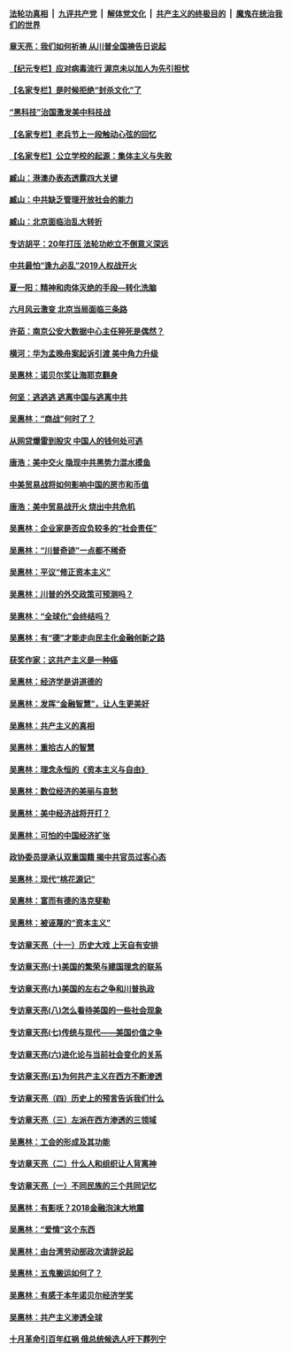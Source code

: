 

####  [法轮功真相](../../../../basic/blob/master/README.md?t=06241902) &nbsp;|&nbsp; [九评共产党](../../../../9ping.md/blob/master/README.md?t=06241902) &nbsp;|&nbsp; [解体党文化](../../../../jtdwh.md/blob/master/README.md?t=06241902)  &nbsp;|&nbsp; [共产主义的终极目的](../../../../gczydzjmd.md/blob/master/README.md?t=06241902) &nbsp;|&nbsp; [魔鬼在统治我们的世界](../../../../mgztzwmdsj.md/blob/master/README.md?t=06241902) 

#### [章天亮：我们如何祈祷 从川普全国祷告日说起](../pages/nsc423/n11944627.md?t=06241902) 

#### [【纪元专栏】应对病毒流行 渥京未以加人为先引担忧](../pages/nsc423/n11875714.md?t=06241902) 

#### [【名家专栏】是时候拒绝“封杀文化”了](../pages/nsc423/n11814093.md?t=06241902) 

#### [“黑科技”治国激发美中科技战](../pages/nsc423/n11638056.md?t=06241902) 

#### [【名家专栏】老兵节上一段触动心弦的回忆](../pages/nsc423/n11646016.md?t=06241902) 

#### [【名家专栏】公立学校的起源：集体主义与失败](../pages/nsc423/n11601833.md?t=06241902) 

#### [臧山：港澳办表态透露四大关键](../pages/nsc423/n11421628.md?t=06241902) 

#### [臧山：中共缺乏管理开放社会的能力](../pages/nsc423/n11407457.md?t=06241902) 

#### [臧山：北京面临治乱大转折](../pages/nsc423/n11406895.md?t=06241902) 

#### [专访胡平：20年打压 法轮功屹立不倒意义深远](../pages/nsc423/n11398800.md?t=06241902) 

#### [中共最怕“逢九必乱”2019人权战开火](../pages/nsc423/n11385248.md?t=06241902) 

#### [夏一阳：精神和肉体灭绝的手段—转化洗脑](../pages/nsc423/n11368250.md?t=06241902) 

#### [六月风云激变 北京当局面临三条路](../pages/nsc423/n11313668.md?t=06241902) 

#### [许茹：南京公安大数据中心主任猝死是偶然？](../pages/nsc423/n11064744.md?t=06241902) 

#### [横河：华为孟晚舟案起诉引渡 美中角力升级](../pages/nsc423/n11027230.md?t=06241902) 

#### [吴惠林：诺贝尔奖让海耶克翻身](../pages/nsc423/n10890049.md?t=06241902) 

#### [何坚：逃逃逃 逃离中国与逃离中共](../pages/nsc423/n10592891.md?t=06241902) 

#### [吴惠林：“商战”何时了？](../pages/nsc423/n10573558.md?t=06241902) 

#### [从网贷爆雷到股灾 中国人的钱何处可逃](../pages/nsc423/n10572800.md?t=06241902) 

#### [唐浩：美中交火 隐现中共黑势力混水摸鱼](../pages/nsc423/n10544040.md?t=06241902) 

#### [中美贸易战将如何影响中国的房市和币值](../pages/nsc423/n10543697.md?t=06241902) 

#### [唐浩：美中贸易战开火 烧出中共危机](../pages/nsc423/n10540126.md?t=06241902) 

#### [吴惠林：企业家是否应负较多的“社会责任”](../pages/nsc423/n10535022.md?t=06241902) 

#### [吴惠林：“川普奇迹”一点都不稀奇](../pages/nsc423/n10512808.md?t=06241902) 

#### [吴惠林：平议“修正资本主义”](../pages/nsc423/n10495724.md?t=06241902) 

#### [吴惠林：川普的外交政策可预测吗？](../pages/nsc423/n10462387.md?t=06241902) 

#### [吴惠林：“全球化”会终结吗？](../pages/nsc423/n10452838.md?t=06241902) 

#### [吴惠林：有“德”才能走向民主化金融创新之路](../pages/nsc423/n10432292.md?t=06241902) 

#### [获奖作家：这共产主义是一种癌](../pages/nsc423/n10431541.md?t=06241902) 

#### [吴惠林：经济学是讲道德的](../pages/nsc423/n10398014.md?t=06241902) 

#### [吴惠林：发挥“金融智慧”，让人生更美好](../pages/nsc423/n10375019.md?t=06241902) 

#### [吴惠林：共产主义的真相](../pages/nsc423/n10351394.md?t=06241902) 

#### [吴惠林：重拾古人的智慧](../pages/nsc423/n10337691.md?t=06241902) 

#### [吴惠林：理念永恒的《资本主义与自由》](../pages/nsc423/n10316274.md?t=06241902) 

#### [吴惠林：数位经济的美丽与哀愁](../pages/nsc423/n10292946.md?t=06241902) 

#### [吴惠林：美中经济战将开打？](../pages/nsc423/n10258825.md?t=06241902) 

#### [吴惠林：可怕的中国经济扩张](../pages/nsc423/n10219147.md?t=06241902) 

#### [政协委员提承认双重国籍 揭中共官员过客心态](../pages/nsc423/n10208809.md?t=06241902) 

#### [吴惠林：现代“桃花源记”](../pages/nsc423/n10185234.md?t=06241902) 

#### [吴惠林：富而有德的洛克斐勒](../pages/nsc423/n10142264.md?t=06241902) 

#### [吴惠林：被诬蔑的“资本主义”](../pages/nsc423/n10124816.md?t=06241902) 

#### [专访章天亮（十一）历史大戏 上天自有安排](../pages/nsc423/n10094905.md?t=06241902) 

#### [专访章天亮(十)美国的繁荣与建国理念的联系](../pages/nsc423/n10094899.md?t=06241902) 

#### [专访章天亮(九)美国的左右之争和川普执政](../pages/nsc423/n10094889.md?t=06241902) 

#### [专访章天亮(八)怎么看待美国的一些社会现象](../pages/nsc423/n10094857.md?t=06241902) 

#### [专访章天亮(七)传统与现代——美国价值之争](../pages/nsc423/n10093140.md?t=06241902) 

#### [专访章天亮(六)进化论与当前社会变化的关系](../pages/nsc423/n10092036.md?t=06241902) 

#### [专访章天亮(五)为何共产主义在西方不断渗透](../pages/nsc423/n10083620.md?t=06241902) 

#### [专访章天亮（四）历史上的预言告诉我们什么](../pages/nsc423/n10083606.md?t=06241902) 

#### [专访章天亮（三）左派在西方渗透的三领域](../pages/nsc423/n10081115.md?t=06241902) 

#### [吴惠林：工会的形成及其功能](../pages/nsc423/n10080633.md?t=06241902) 

#### [专访章天亮（二）什么人和组织让人背离神](../pages/nsc423/n10076637.md?t=06241902) 

#### [专访章天亮（一）不同民族的三个共同记忆](../pages/nsc423/n10074188.md?t=06241902) 

#### [吴惠林：有影呒？2018金融泡沫大地震](../pages/nsc423/n10040534.md?t=06241902) 

#### [吴惠林：“爱情”这个东西](../pages/nsc423/n10019423.md?t=06241902) 

#### [吴惠林：由台湾劳动部政次请辞说起](../pages/nsc423/n9979679.md?t=06241902) 

#### [吴惠林：五鬼搬运如何了？](../pages/nsc423/n9925338.md?t=06241902) 

#### [吴惠林：有感于本年诺贝尔经济学奖](../pages/nsc423/n9871883.md?t=06241902) 

#### [吴惠林：共产主义渗透全球](../pages/nsc423/n9812748.md?t=06241902) 

#### [十月革命引百年红祸 俄总统候选人吁下葬列宁](../pages/nsc423/n9810182.md?t=06241902) 


